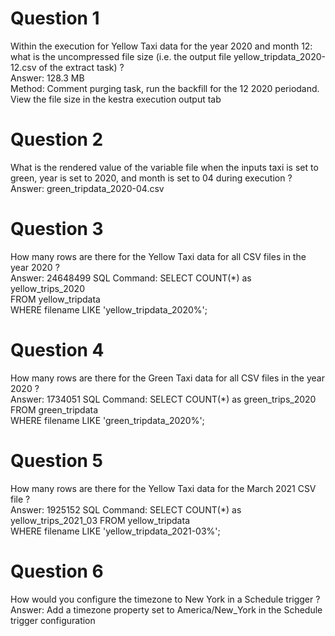 # Question 1
Within the execution for Yellow Taxi data for the year 2020 and month 12: what is the uncompressed file size (i.e. the output file yellow_tripdata_2020-12.csv of the extract task) ?  
Answer: 128.3 MB  
Method: Comment purging task, run the backfill for the 12 2020 periodand. View the file size in the kestra execution output tab  

# Question 2
What is the rendered value of the variable file when the inputs taxi is set to green, year is set to 2020, and month is set to 04 during execution ?     
Answer: green_tripdata_2020-04.csv  

# Question 3
How many rows are there for the Yellow Taxi data for all CSV files in the year 2020 ?  
Answer: 24648499
SQL Command: 
    SELECT COUNT(*) as yellow_trips_2020  
    FROM yellow_tripdata  
    WHERE filename LIKE 'yellow_tripdata_2020%';  


# Question 4
How many rows are there for the Green Taxi data for all CSV files in the year 2020 ?  
Answer: 1734051
SQL Command: 
    SELECT COUNT(*) as green_trips_2020  
    FROM green_tripdata  
    WHERE filename LIKE 'green_tripdata_2020%';  

# Question 5
How many rows are there for the Yellow Taxi data for the March 2021 CSV file ?  
Answer: 1925152
SQL Command: 
    SELECT COUNT(*) as yellow_trips_2021_03 
    FROM yellow_tripdata  
    WHERE filename LIKE 'yellow_tripdata_2021-03%';  

# Question 6
How would you configure the timezone to New York in a Schedule trigger ?  
Answer: Add a timezone property set to America/New_York in the Schedule trigger configuration  


